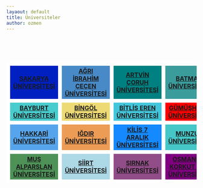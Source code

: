 ```yaml
---
layaout: default
title: Üniversiteler
author: ozmen
---
```


<br>
<table class="unv">
  <br><br>
  <tr>
    <th style="background-color: #0020C2; border: 10px solid #FFFFFF"><a href="https://test.uzep.org">SAKARYA ÜNİVERSİTESİ</a></th>
    <th style="background-color: #488AC7; border: 10px solid #FFFFFF"><a href="https://uzep.org">AĞRI İBRAHİM ÇEÇEN ÜNİVERSİTESİ</a></th>
    <th style="background-color: #008080; border: 10px solid #FFFFFF"><a href="https://uzep.org">ARTVİN ÇORUH ÜNİVERSİTESİ</a></th>
    <th style="background-color: #3B9C9C; border: 10px solid #FFFFFF"><a href="https://uzep.org">BATMAN ÜNİVERSİTESİ</a></th>
  </tr>

  <tr>
    <th style="background-color: #48CCCD; border: 10px solid #FFFFFF"><a href="https://uzep.org">BAYBURT ÜNİVERSİTESİ</a></th>
    <th style="background-color: #EDDA74; border: 10px solid #FFFFFF"><a href="https://uzep.org">BİNGÖL ÜNİVERSİTESİ</a></th>
    <th style="background-color: #43C6DB; border: 10px solid #FFFFFF"><a href="https://uzep.org">BİTLİS EREN ÜNİVERSİTESİ</a></th>
    <th style="background-color: #FF0000; border: 10px solid #FFFFFF"><a href="https://uzep.org">GÜMÜŞHANE ÜNİVERSİTESİ</a></th>
  </tr>
  
  <tr>
    <th style="background-color: #56A5EC; border: 10px solid #FFFFFF"><a href="https://uzep.org">HAKKARİ ÜNİVERSİTESİ</a></th>
    <th style="background-color: #ED9C55; border: 10px solid #FFFFFF"><a href="https://uzep.org">IĞDIR ÜNİVERSİTESİ</a></th>
    <th style="background-color: #1589FF; border: 10px solid #FFFFFF"><a href="https://uzep.org">KİLİS 7 ARALIK ÜNİVERSİTESİ</a></th>
    <th style="background-color: #46C7C7; border: 10px solid #FFFFFF"><a href="https://uzep.org">MUNZUR ÜNİVERSİTESİ</a></th>
  </tr>
  
  <tr>
    <th style="background-color: #4E9258; border: 10px solid #FFFFFF"><a href="https://uzep.org">MUŞ ALPARSLAN ÜNİVERSİTESİ</a></th>
    <th style="background-color: #ADD8E6; border: 10px solid #FFFFFF"><a href="https://uzep.org">SİİRT ÜNİVERSİTESİ</a></th>
    <th style="background-color: #914D87; border: 10px solid #FFFFFF"><a href="https://uzep.org">ŞIRNAK ÜNİVERSİTESİ</a></th>
    <th style="background-color: #800080; border: 10px solid #FFFFFF"><a href="https://uzep.org">OSMANİYE KORKUT ATA ÜNİVERSİTESİ</a></th>
  </tr>

</table>
